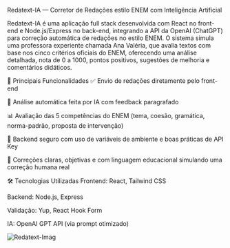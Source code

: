 Redatext-IA — Corretor de Redações estilo ENEM com Inteligência Artificial

Redatext-IA é uma aplicação full stack desenvolvida com React no front-end e Node.js/Express no back-end, integrando a API da OpenAI (ChatGPT) para correção automática de redações no estilo ENEM.
O sistema simula uma professora experiente chamada Ana Valéria, que avalia textos com base nos cinco critérios oficiais do ENEM, oferecendo uma análise detalhada, nota de 0 a 1000, pontos positivos, sugestões de melhoria e comentários didáticos.

🚀 Principais Funcionalidades
✅ Envio de redações diretamente pelo front-end

🤖 Análise automática feita por IA com feedback paragrafado

📊 Avaliação das 5 competências do ENEM (tema, coesão, gramática, norma-padrão, proposta de intervenção)

🔐 Backend seguro com uso de variáveis de ambiente e boas práticas de API Key

🧠 Correções claras, objetivas e com linguagem educacional simulando uma correção humana real

🛠️ Tecnologias Utilizadas
Frontend: React, Tailwind CSS

Backend: Node.js, Express

Validação: Yup, React Hook Form

IA: OpenAI GPT API (via prompt otimizado)

![Redatext-Imag](https://github.com/user-attachments/assets/276573b2-1904-47a4-83da-e27acf69aecb)

